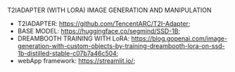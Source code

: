 T2IADAPTER (WITH LORA) IMAGE GENERATION AND MANIPULATION

- T2IADAPTER: https://github.com/TencentARC/T2I-Adapter;
- BASE MODEL: https://huggingface.co/segmind/SSD-1B;
- DREAMBOOTH TRAINING WITH
  LoRA: https://blog.gopenai.com/image-generation-with-custom-objects-by-training-dreambooth-lora-on-ssd-1b-distilled-stable-c07b7a46c504;
- webApp framework: https://streamlit.io/;

